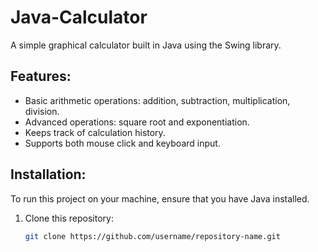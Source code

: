 # Java-Calculator

A simple graphical calculator built in Java using the Swing library.

## Features:
- Basic arithmetic operations: addition, subtraction, multiplication, division.
- Advanced operations: square root and exponentiation.
- Keeps track of calculation history.
- Supports both mouse click and keyboard input.

## Installation:
To run this project on your machine, ensure that you have Java installed.

1. Clone this repository:
   ```bash
   git clone https://github.com/username/repository-name.git
